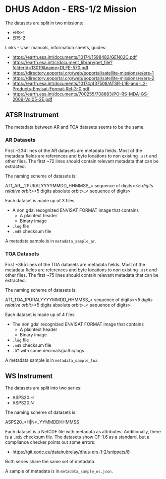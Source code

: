 # DHUS Addon - ERS-1/2 Mission

The datasets are split in two missions:

* ERS-1
* ERS-2

Links - User manuals, information sheets, guides: 
* https://earth.esa.int/documents/10174/1598482/GEN02C.pdf
* https://earth.esa.int/c/document_library/get_file?folderId=13019&name=DLFE-570.pdf
* https://directory.eoportal.org/web/eoportal/satellite-missions/e/ers-1
* https://directory.eoportal.org/web/eoportal/satellite-missions/e/ers-2
* https://earth.esa.int/documents/10174/437508/ATSR-L1B-and-L2-Products-Envisat-Format-Rel-3-0.pdf
* https://earth.esa.int/documents/700255/708683/PO-RS-MDA-GS-2009-Vol05-3E.pdf
## ATSR Instrument

The metadata between AR and TOA datasets seems to be the same.

### AR Datasets

First ~234 lines of the AR datasets are metadata fields. Most of the metadata fields are references and byte locations to non existing `.ast` and other files. The first ~72 lines should contain relevant metadata that can be extracted.

The naming scheme of datasets is:

AT1_AR__2PURALYYYYMMDD_HHMMSS_< sequence of digits>_<5 digits relative orbit>_<5 digits absolute orbit>_< sequence of digits>

Each dataset is made up of 3 files

* A non gdal recognized ENVISAT FORMAT image that contains
    * A plaintext header
    * Binary image
* `.log` file
* `.md5` checksum file

A metadata sample is in `metadata_sample_ar`.

### TOA Datasets

First ~365 lines of the TOA datasets are metadata fields. Most of the metadata fields are references and byte locations to non existing `.ast` and other files. The first ~75 lines should contain relevant metadata that can be extracted.

The naming scheme of datasets is:

AT1_TOA_1PURALYYYYMMDD_HHMMSS_< sequence of digits>_<5 digits relative orbit>_<5 digits absolute orbit>_< sequence of digits>

Each dataset is made up of 4 files

* The non gdal recognized ENVISAT FORMAT image that contains
    * A plaintext header
    * Binary image 
* `.log` file
* `.md5` checksum file
* `.OT` with some decimals/paths/logs

A metadata sample is in `metadata_sample_toa`.

## WS Instrument

The datasets are split into two series:
* ASPS20.H
* ASPS20.N

The naming scheme of datasets is:

ASPS20_<H|N>_YYMMDDHHMMSS

Each dataset is a NetCDF file with metadata as attributes. Additionally, there is a `.md5` checksum file. The datasets show CF-1.6 as a standard, but a compliance checker points out some errors:
 * https://git.eodc.eu/datahubrelay/dhus-ers-1-2/snippets/8

Both series share the same set of metadata.

A sample of metadata is in `metadata_sample_ws.json`.